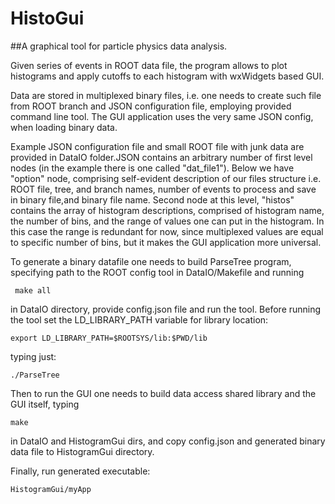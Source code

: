# HistoGui
##A graphical tool for particle physics data analysis.

Given series of events in ROOT data file, the program allows to plot histograms and apply 
cutoffs to each histogram with wxWidgets based GUI. 

Data are stored in multiplexed binary files,
i.e. one needs to create such file from ROOT branch and JSON configuration file, employing provided command line tool. The GUI application uses the very same JSON config, when loading binary data.

Example JSON configuration file and small ROOT file with junk data are provided in DataIO folder.JSON contains an arbitrary number of first level nodes (in the example there is one called "dat_file1"). 
Below we have "option" node, comprising self-evident description of our files structure i.e. ROOT file, tree, and branch names, number of events to process and save in binary file,and binary file name. Second node at this level, "histos" contains the array of histogram descriptions, comprised of histogram name, the number of bins, and the range of values one can put in the histogram. In this case the range is redundant for now, since multiplexed values are equal to specific number of bins, but it makes the GUI application more universal. 

To generate a binary datafile one needs to build ParseTree program, specifying path to the 
ROOT config tool in DataIO/Makefile and running

``` make all``` 

in DataIO directory, provide config.json file and run the tool.
Before running the tool set the LD_LIBRARY_PATH variable for
library location:

``` export LD_LIBRARY_PATH=$ROOTSYS/lib:$PWD/lib ```

 typing just:

``` ./ParseTree ```
 
Then to run the GUI one needs to build data access shared library and the GUI itself, typing 

``` make ```

in DataIO and HistogramGui dirs, and copy config.json and generated binary data file to HistogramGui directory.

Finally, run generated executable:

``` HistogramGui/myApp ```

